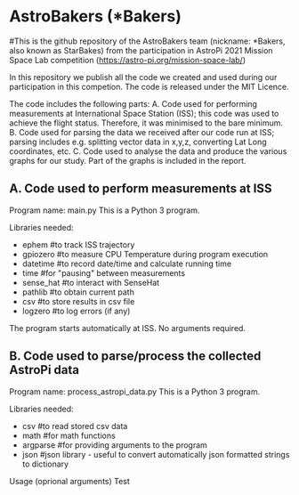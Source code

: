# AstroBakers (*Bakers)
#This is the github repository of the AstroBakers team (nickname: *Bakers, also known as StarBakes) from the participation in AstroPi 2021 Mission Space Lab competition (https://astro-pi.org/mission-space-lab/)

In this repository we publish all the code we created and used during our participation in this competion. 
The code is released under the MIT Licence. 

The code includes the following parts: 
A. Code used for performing measurements at International Space Station (ISS); this code was used to achieve the flight status. Therefore, it was minimised to the bare minimum.
B. Code used for parsing the data we received after our code run at ISS; parsing includes e.g. splitting vector data in x,y,z, converting Lat Long coordinates, etc. 
C. Code used to analyse the data and produce the various graphs for our study. Part of the graphs is included in the report. 

A. Code used to perform measurements at ISS
-------------------------------------------
Program name: main.py
This is a Python 3 program. 

Libraries needed: 
- ephem     #to track ISS trajectory
- gpiozero  #to measure CPU Temperature during program execution 
- datetime  #to record date/time and calculate running time
- time      #for "pausing" between measurements
- sense_hat #to interact with SenseHat
- pathlib   #to obtain current path
- csv       #to store results in csv file 
- logzero   #to log errors (if any)

The program starts automatically at ISS. No arguments required. 

B. Code used to parse/process the collected AstroPi data
--------------------------------------------------------
Program name: process_astropi_data.py
This is a Python 3 program.

Libraries needed:
- csv       #to read stored csv data
- math      #for math functions
- argparse  #for providing arguments to the program
- json      #json library - useful to convert automatically json formatted strings to dictionary

Usage (oprional arguments)
Test 
